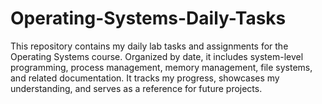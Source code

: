 # Operating-Systems-Daily-Tasks
This repository contains my daily lab tasks and assignments for the Operating Systems course. Organized by date, it includes system-level programming, process management, memory management, file systems, and related documentation. It tracks my progress, showcases my understanding, and serves as a reference for future projects.
